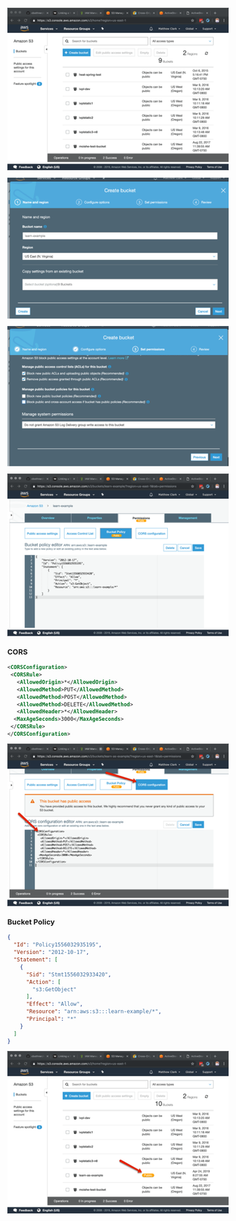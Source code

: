 ![Create Bucket](./assets/01-create-bucket.png)

![Bucket Name](./assets/02-bucket-name.png)

![Permissions](./assets/03-permissions.png)

![Bucket Policy](./assets/04-bucket-policy.png)

### CORS
```xml
<CORSConfiguration>
 <CORSRule>
   <AllowedOrigin>*</AllowedOrigin>
   <AllowedMethod>PUT</AllowedMethod>
   <AllowedMethod>POST</AllowedMethod>
   <AllowedMethod>DELETE</AllowedMethod>
   <AllowedHeader>*</AllowedHeader>
  <MaxAgeSeconds>3000</MaxAgeSeconds>
 </CORSRule>
</CORSConfiguration>
```

![CORS](./assets/06-cors.png)
### Bucket Policy
```json
{
  "Id": "Policy1556032935195",
  "Version": "2012-10-17",
  "Statement": [
    {
      "Sid": "Stmt1556032933420",
      "Action": [
        "s3:GetObject"
      ],
      "Effect": "Allow",
      "Resource": "arn:aws:s3:::learn-example/*",
      "Principal": "*"
    }
  ]
}

```

![Public Bucket](./assets/07-public%20bucket.png?raw=true)
